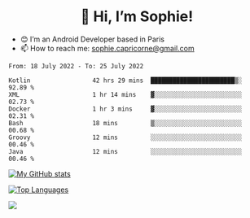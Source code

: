 <h1 align="center"> 👋 Hi, I’m Sophie! </h1>  

- 😊 I’m an Android Developer based in Paris
- 📫 How to reach me: sophie.capricorne@gmail.com


<!--START_SECTION:waka-->

```text
From: 18 July 2022 - To: 25 July 2022

Kotlin                 42 hrs 29 mins  ███████████████████████▒░   92.89 %
XML                    1 hr 14 mins    ▓░░░░░░░░░░░░░░░░░░░░░░░░   02.73 %
Docker                 1 hr 3 mins     ▓░░░░░░░░░░░░░░░░░░░░░░░░   02.31 %
Bash                   18 mins         ▒░░░░░░░░░░░░░░░░░░░░░░░░   00.68 %
Groovy                 12 mins         ░░░░░░░░░░░░░░░░░░░░░░░░░   00.46 %
Java                   12 mins         ░░░░░░░░░░░░░░░░░░░░░░░░░   00.46 %
```

<!--END_SECTION:waka-->

[![My GitHub stats](https://github-readme-stats.vercel.app/api?username=sophicapri&show_icons=true&theme=buefy)](https://github.com/anuraghazra/github-readme-stats)

[![Top Languages](https://github-readme-stats.vercel.app/api/top-langs/?username=sophicapri&langs_count=2&layout=compact)](https://github.com/anuraghazra/github-readme-stats)

![](https://github-readme-streak-stats.herokuapp.com/?user=sophicapri)
